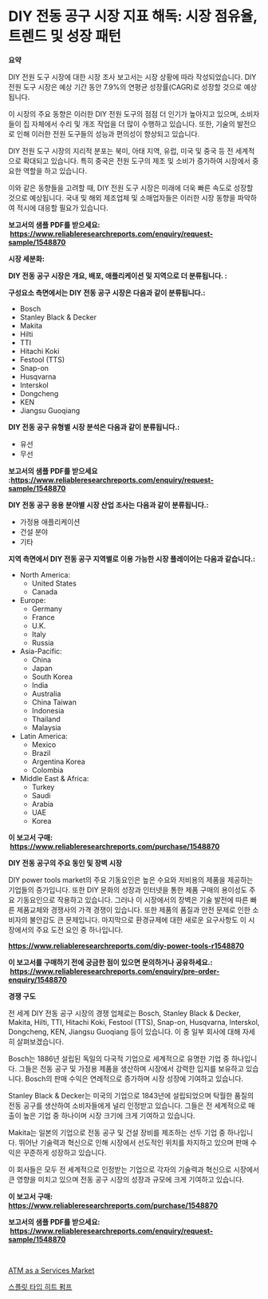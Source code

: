 <p><h1>DIY 전동 공구 시장 지표 해독: 시장 점유율, 트렌드 및 성장 패턴</h1></p><p><strong>요약</strong></p>
<p><p>DIY 전원 도구 시장에 대한 시장 조사 보고서는 시장 상황에 따라 작성되었습니다. DIY 전원 도구 시장은 예상 기간 동안 7.9%의 연평균 성장률(CAGR)로 성장할 것으로 예상됩니다.</p><p>이 시장의 주요 동향은 이러한 DIY 전원 도구의 점점 더 인기가 높아지고 있으며, 소비자들이 집 자체에서 수리 및 개조 작업을 더 많이 수행하고 있습니다. 또한, 기술의 발전으로 인해 이러한 전원 도구들의 성능과 편의성이 향상되고 있습니다.</p><p>DIY 전원 도구 시장의 지리적 분포는 북미, 아태 지역, 유럽, 미국 및 중국 등 전 세계적으로 확대되고 있습니다. 특히 중국은 전원 도구의 제조 및 소비가 증가하여 시장에서 중요한 역할을 하고 있습니다.</p><p>이와 같은 동향들을 고려할 때, DIY 전원 도구 시장은 미래에 더욱 빠른 속도로 성장할 것으로 예상됩니다. 국내 및 해외 제조업체 및 소매업자들은 이러한 시장 동향을 파악하여 적시에 대응할 필요가 있습니다.</p></p>
<p><strong>보고서의 샘플 PDF를 받으세요: &nbsp;<a href="https://www.reliableresearchreports.com/enquiry/request-sample/1548870">https://www.reliableresearchreports.com/enquiry/request-sample/1548870</a></strong></p>
<p><strong>시장 세분화:</strong></p>
<p><strong> DIY 전동 공구 시장은 개요, 배포, 애플리케이션 및 지역으로 더 분류됩니다. :</strong></p>
<p><strong>구성요소 측면에서는 DIY 전동 공구 시장은 다음과 같이 분류됩니다.:</strong></p>
<p><ul><li>Bosch</li><li>Stanley Black & Decker</li><li>Makita</li><li>Hilti</li><li>TTI</li><li>Hitachi Koki</li><li>Festool (TTS)</li><li>Snap-on</li><li>Husqvarna</li><li>Interskol</li><li>Dongcheng</li><li>KEN</li><li>Jiangsu Guoqiang</li></ul></p>
<p><strong> DIY 전동 공구 유형별 시장 분석은 다음과 같이 분류됩니다.:</strong></p>
<p><ul><li>유선</li><li>무선</li></ul></p>
<p><strong>보고서의 샘플 PDF를 받으세요 :<a href="https://www.reliableresearchreports.com/enquiry/request-sample/1548870">https://www.reliableresearchreports.com/enquiry/request-sample/1548870</a></strong></p>
<p><strong> DIY 전동 공구 응용 분야별 시장 산업 조사는 다음과 같이 분류됩니다.:</strong></p>
<p><ul><li>가정용 애플리케이션</li><li>건설 분야</li><li>기타</li></ul></p>
<p><strong>지역 측면에서 DIY 전동 공구 지역별로 이용 가능한 시장 플레이어는 다음과 같습니다.:</strong></p>
<p><ul>
    <li>
        North America:
        <ul>
            <li>United States</li>
            <li>Canada</li>
        </ul>
    </li>
    <li>
        Europe:
        <ul>
            <li>Germany</li>
            <li>France</li>
            <li>U.K.</li>
            <li>Italy</li>
            <li>Russia</li>
        </ul>
    </li>
    <li>
        Asia-Pacific:
        <ul>
            <li>China</li>
            <li>Japan</li>
            <li>South Korea</li>
            <li>India</li>
            <li>Australia</li>
            <li>China Taiwan</li>
            <li>Indonesia</li>
            <li>Thailand</li>
            <li>Malaysia</li>
        </ul>
    </li>
    <li>
        Latin America:
        <ul>
            <li>Mexico</li>
            <li>Brazil</li>
            <li>Argentina Korea</li>
            <li>Colombia</li>
        </ul>
    </li>
    <li>
        Middle East & Africa:
        <ul>
            <li>Turkey</li>
            <li>Saudi</li>
            <li>Arabia</li>
            <li>UAE</li>
            <li>Korea</li>
        </ul>
    </li>
    </ul></p>
<p><strong>이 보고서 구매: &nbsp;<a href="https://www.reliableresearchreports.com/purchase/1548870">https://www.reliableresearchreports.com/purchase/1548870</a></strong></p>
<p><strong>DIY 전동 공구의 주요 동인 및 장벽 시장</strong></p>
<p><p>DIY power tools market의 주요 기동요인은 높은 수요와 저비용의 제품을 제공하는 기업들의 증가입니다. 또한 DIY 문화의 성장과 인터넷을 통한 제품 구매의 용이성도 주요 기동요인으로 작용하고 있습니다. 그러나 이 시장에서의 장벽은 기술 발전에 따른 빠른 제품교체와 경쟁사의 가격 경쟁이 있습니다. 또한 제품의 품질과 안전 문제로 인한 소비자의 불안감도 큰 문제입니다. 마지막으로 환경규제에 대한 새로운 요구사항도 이 시장에서의 주요 도전 요인 중 하나입니다.</p></p>
<p><strong><a href="https://www.reliableresearchreports.com/diy-power-tools-r1548870">https://www.reliableresearchreports.com/diy-power-tools-r1548870</a></strong></p>
<p><strong>이 보고서를 구매하기 전에 궁금한 점이 있으면 문의하거나 공유하세요.: &nbsp;<a href="https://www.reliableresearchreports.com/enquiry/pre-order-enquiry/1548870">https://www.reliableresearchreports.com/enquiry/pre-order-enquiry/1548870</a></strong></p>
<p><strong>경쟁 구도</strong></p>
<p><p>전 세계 DIY 전동 공구 시장의 경쟁 업체로는 Bosch, Stanley Black & Decker, Makita, Hilti, TTI, Hitachi Koki, Festool (TTS), Snap-on, Husqvarna, Interskol, Dongcheng, KEN, Jiangsu Guoqiang 등이 있습니다. 이 중 일부 회사에 대해 자세히 살펴보겠습니다.</p><p>Bosch는 1886년 설립된 독일의 다국적 기업으로 세계적으로 유명한 기업 중 하나입니다. 그들은 전동 공구 및 가정용 제품을 생산하며 시장에서 강력한 입지를 보유하고 있습니다. Bosch의 판매 수익은 연례적으로 증가하며 시장 성장에 기여하고 있습니다.</p><p>Stanley Black & Decker는 미국의 기업으로 1843년에 설립되었으며 탁월한 품질의 전동 공구를 생산하여 소비자들에게 널리 인정받고 있습니다. 그들은 전 세계적으로 매출이 높은 기업 중 하나이며 시장 크기에 크게 기여하고 있습니다.</p><p>Makita는 일본의 기업으로 전동 공구 및 건설 장비를 제조하는 선두 기업 중 하나입니다. 뛰어난 기술력과 혁신으로 인해 시장에서 선도적인 위치를 차지하고 있으며 판매 수익은 꾸준하게 성장하고 있습니다.</p><p>이 회사들은 모두 전 세계적으로 인정받는 기업으로 각자의 기술력과 혁신으로 시장에서 큰 영향을 미치고 있으며 전동 공구 시장의 성장과 규모에 크게 기여하고 있습니다.</p></p>
<p><strong>이 보고서 구매: &nbsp; <a href="https://www.reliableresearchreports.com/purchase/1548870">https://www.reliableresearchreports.com/purchase/1548870</a></strong></p>
<p><strong>보고서의 샘플 PDF를 받으세요: &nbsp;<a href="https://www.reliableresearchreports.com/enquiry/request-sample/1548870">https://www.reliableresearchreports.com/enquiry/request-sample/1548870</a></strong><strong></strong></p>
<p>&nbsp;</p>
<p><p><a href="https://github.com/WillieWoodard/Market-Research-Report-List-4/blob/main/atm-as-a-services-market.md">ATM as a Services Market</a></p><p><a href="https://github.com/plelbej847484502/Market-Research-Report-List-1/blob/main/685407624474.md">스플릿 타입 히트 펌프</a></p></p>